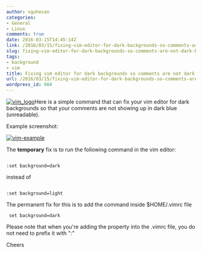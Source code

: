```yaml
---
author: vguhesan
categories:
- General
- Linux
comments: true
date: 2016-03-15T14:45:14Z
link: /2016/03/15/fixing-vim-editor-for-dark-backgrounds-so-comments-are-not-dark-blue/
slug: fixing-vim-editor-for-dark-backgrounds-so-comments-are-not-dark-blue
tags:
- background
- vim
title: Fixing vim editor for dark backgrounds so comments are not dark blue
url: /2016/03/15/fixing-vim-editor-for-dark-backgrounds-so-comments-are-not-dark-blue/
wordpress_id: 984
---
```


[![vim_logo](/img/2016/03/vim_logo.png)](/img/2016/03/vim_logo.png)Here is a simple command that can fix your vim editor for dark backgrounds so that your comments are not showing up in dark blue (unreadable).

Example screenshot:

[![vim-example](/img/2016/03/vim-example.png)](/img/2016/03/vim-example.png)

The **temporary** fix is to run the following command in the vim editor:

<pre><code>
:set background=dark
</code></pre>

instead of

<pre><code>
:set background=light
</code></pre>

The permanent fix for this is to add the command inside $HOME/.vimrc file

<pre><code> set background=dark </code></pre>

Please note that when you're adding the property into the .vimrc file, you do not need to prefix it with ":"

Cheers
